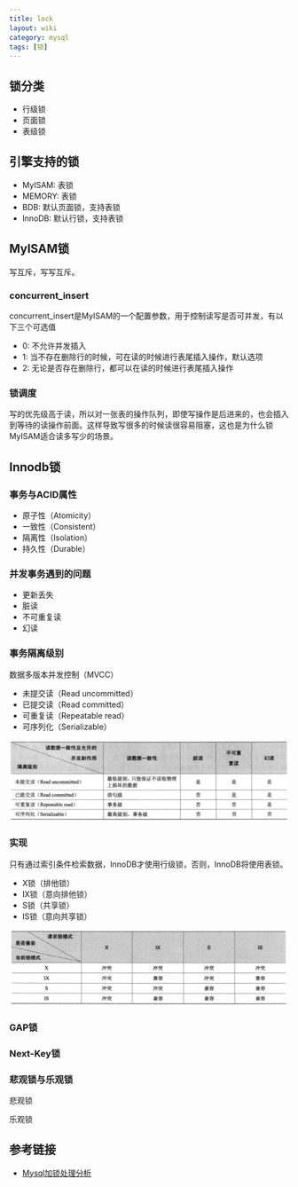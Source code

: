```yaml
---
title: lock
layout: wiki
category: mysql
tags: [锁]
---
```


## 锁分类

* 行级锁
* 页面锁
* 表级锁

## 引擎支持的锁

* MyISAM: 表锁 
* MEMORY: 表锁
* BDB: 默认页面锁，支持表锁
* InnoDB: 默认行锁，支持表锁

## MyISAM锁

写互斥，写写互斥。

### concurrent_insert

concurrent_insert是MyISAM的一个配置参数，用于控制读写是否可并发，有以下三个可选值

* 0: 不允许并发插入
* 1: 当不存在删除行的时候，可在读的时候进行表尾插入操作，默认选项
* 2: 无论是否存在删除行，都可以在读的时候进行表尾插入操作

### 锁调度

写的优先级高于读，所以对一张表的操作队列，即使写操作是后进来的，也会插入到等待的读操作前面。这样导致写很多的时候读很容易阻塞，这也是为什么锁MyISAM适合读多写少的场景。


## Innodb锁

### 事务与ACID属性

* 原子性（Atomicity）
* 一致性（Consistent）
* 隔离性（Isolation）
* 持久性（Durable）


### 并发事务遇到的问题

* 更新丢失
* 脏读
* 不可重复读
* 幻读

### 事务隔离级别

数据多版本并发控制（MVCC）

* 未提交读（Read uncommitted）
* 已提交读（Read committed）
* 可重复读（Repeatable read）
* 可序列化（Serializable）

![](/media/img/mysql/隔离级别.png)

### 实现

只有通过索引条件检索数据，InnoDB才使用行级锁，否则，InnoDB将使用表锁。

* X锁（排他锁）
* IX锁（意向排他锁）
* S锁（共享锁）
* IS锁（意向共享锁）

![](/media/img/mysql/行锁兼容表.png)

### GAP锁

### Next-Key锁


### 悲观锁与乐观锁

悲观锁

乐观锁


## 参考链接

* [Mysql加锁处理分析](http://hedengcheng.com/?p=771#_Toc374698322)